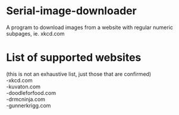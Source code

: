 # Serial-image-downloader
A program to download images from a website with regular numeric subpages, ie. xkcd.com

# List of supported websites #
(this is not an exhaustive list, just those that are confirmed)  
-xkcd.com  
-kuvaton.com  
-doodleforfood.com  
-drmcninja.com  
-gunnerkrigg.com  
